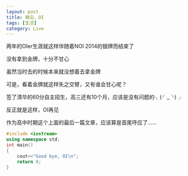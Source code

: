 ```yaml
---
layout: post
title: 再见，OI
tags: [生活]
category: Live
---
```


两年的OIer生涯就这样伴随着NOI 2014的银牌而结束了

没有拿到金牌，十分不甘心

虽然当时去的时候本来就没想着去拿金牌

可是，看着金牌就这样失之交臂，又有谁会甘心呢？

签了清华的60分自主招生，高三还有10个月，应该是没有问题的╮(╯_╰)╭

反正就是这样，OI再见

作为高中时期这个上面的最后一篇文章，应该算是首尾呼应了……

```cpp
#include <iostream>
using namespace std;
int main()
{
    cout<<"Good bye, OI\n";
    return 0;
}
```
